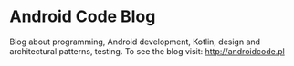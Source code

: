 # Android Code Blog
Blog about programming, Android development, Kotlin, design and architectural patterns, testing. To see the blog visit: http://androidcode.pl